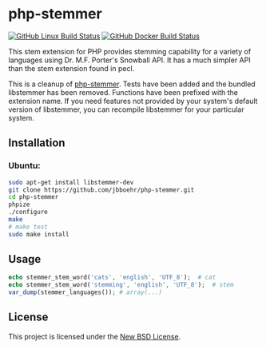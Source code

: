 # php-stemmer

[![GitHub Linux Build Status](https://github.com/jbboehr/php-stemmer/workflows/linux/badge.svg)](https://github.com/jbboehr/php-stemmer/actions?query=workflow%3Alinux)
[![GitHub Docker Build Status](https://github.com/jbboehr/php-stemmer/workflows/docker/badge.svg)](https://github.com/jbboehr/php-stemmer/actions?query=workflow%3Adocker)

This stem extension for PHP provides stemming capability for a variety of 
languages using Dr. M.F. Porter's Snowball API. It has a much simpler API 
than the stem extension found in pecl.

This is a cleanup of [php-stemmer](https://code.google.com/p/php-stemmer/). 
Tests have been added and the bundled libstemmer has been removed. Functions
have been prefixed with the extension name. If you
need features not provided by your system's default version of libstemmer, you 
can recompile libstemmer for your particular system.

## Installation

### Ubuntu:

```bash
sudo apt-get install libstemmer-dev
git clone https://github.com/jbboehr/php-stemmer.git
cd php-stemmer
phpize
./configure
make
# make test
sudo make install
```

## Usage

```php
echo stemmer_stem_word('cats', 'english', 'UTF_8');  # cat
echo stemmer_stem_word('stemming', 'english', 'UTF_8');  # stem
var_dump(stemmer_languages()); # array(...)
```

## License

This project is licensed under the [New BSD License](http://opensource.org/licenses/BSD-3-Clause).

